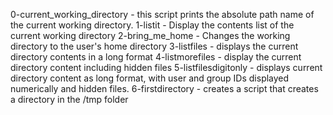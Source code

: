 0-current_working_directory - this script prints the absolute path name of the current working directory.
1-listit - Display the contents list of the current working directory
2-bring_me_home - Changes the working directory to the user's home directory
3-listfiles - displays the current directory contents in a long format
4-listmorefiles - display the current directory content including hidden files
5-listfilesdigitonly - displays current directory content as long format, with user and group IDs displayed numerically and hidden files.
6-firstdirectory - creates a script that creates a directory in the /tmp folder
